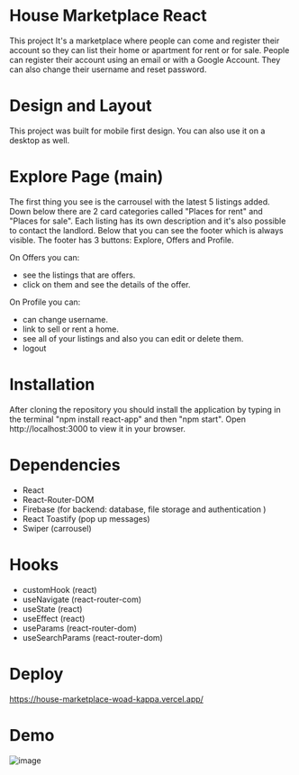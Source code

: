 # House Marketplace React

This project It's a marketplace where people can come and register their account so they can list their home or apartment for rent or for sale. People can register their account using an email or with a Google Account. They can also change their username and reset password.

# Design and Layout

This project was built for mobile first design. You can also use it on a desktop as well.

# Explore Page (main)

The first thing you see is the carrousel with the latest 5 listings added. Down below there are 2 card categories called "Places for rent" and "Places for sale". Each listing has its own description and it's also possible to contact the landlord. Below that you can see the footer which is always visible. The footer has 3 buttons: Explore, Offers and Profile.

On Offers you can:

- see the listings that are offers.
- click on them and see the details of the offer.

On Profile you can:

- can change username.
- link to sell or rent a home.
- see all of your listings and also you can edit or delete them.
- logout

# Installation

After cloning the repository you should install the application by typing in the terminal "npm install react-app" and then "npm start".
Open http://localhost:3000 to view it in your browser.

# Dependencies

- React
- React-Router-DOM
- Firebase (for backend: database, file storage and authentication )
- React Toastify (pop up messages)
- Swiper (carrousel)

# Hooks

- customHook (react)
- useNavigate (react-router-com)
- useState (react)
- useEffect (react)
- useParams (react-router-dom)
- useSearchParams (react-router-dom)

# Deploy

https://house-marketplace-woad-kappa.vercel.app/

# Demo

![image](https://github.com/nicoc12024/house-marketplace/blob/master/public/demoGif/demo.gif)
